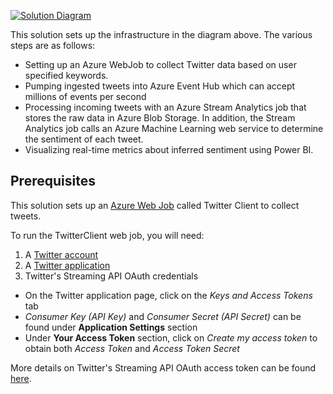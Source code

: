 [![Solution Diagram]({PatternAssetBaseUrl}/StreamAnalysisWithMLDiagram.JPG)]({PatternAssetBaseUrl}/StreamAnalysisWithMLDiagram.JPG)

This solution sets up the infrastructure in the diagram above. The various steps are as follows:

* Setting up an Azure WebJob to collect Twitter data based on user specified keywords.
* Pumping ingested tweets into Azure Event Hub which can accept millions of events per second
* Processing incoming tweets with an Azure Stream Analytics job that stores the raw data in Azure Blob Storage. In addition, the Stream Analytics job calls an Azure Machine Learning web service to determine the sentiment of each tweet. 
* Visualizing real-time metrics about inferred sentiment using Power BI.

## Prerequisites
This solution sets up an [Azure Web Job](https://azure.microsoft.com/en-us/documentation/articles/websites-webjobs-resources/) called Twitter Client to collect tweets. 

To run the TwitterClient web job, you will need:

1. A [Twitter account](https://twitter.com/login)
2. A [Twitter application](https://apps.twitter.com)
3. Twitter's Streaming API OAuth credentials
  - On the Twitter application page, click on the *Keys and Access Tokens* tab
  - *Consumer Key (API Key)* and *Consumer Secret (API Secret)* can be found under **Application Settings** section
  - Under **Your Access Token** section, click on *Create my access token* to obtain both *Access Token* and *Access Token Secret*

More details on Twitter's Streaming API OAuth access token can be found [here](https://dev.twitter.com/oauth/overview/application-owner-access-tokens).